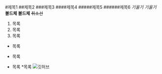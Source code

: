 #제목1
##제목2
###제목3
####제목4
#####제목5
######제목6
_기울기_
*기울기*
__볼드체__
**볼드체**
~~취소선~~
1. 목록
1. 목록
1. 목록
+ 목록
- 목록
* 목록
   *목록
  ![깃허브](https://www.google.com/search?q=%EA%B9%83%ED%97%88%EB%B8%8C&rlz=1C5CHFA_enKR945KR945&sxsrf=ALeKk00soxR10dpZZ_gLp05pVu61dxTo0w:1618365819861&source=lnms&tbm=isch&sa=X&ved=2ahUKEwj1vby-0vzvAhWbxosBHaHnBe4Q_AUoAXoECAEQAw&biw=714&bih=789#imgrc=HfEo5tg71Cw4AM)
  